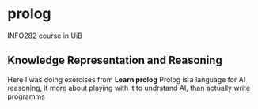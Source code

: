# prolog
INFO282 course in UiB

## Knowledge Representation and Reasoning

Here I was doing exercises from __Learn prolog__
Prolog is a language for AI reasoning, it more about playing with it to undrstand AI, than actually write programms
